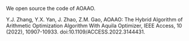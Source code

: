 We open source the code of AOAAO.

Y.J. Zhang, Y.X. Yan, J. Zhao, Z.M. Gao, AOAAO: The Hybrid Algorithm of Arithmetic Optimization Algorithm With Aquila Optimizer, IEEE Access, 10 (2022), 10907-10933. doi:10.1109/ACCESS.2022.3144431.
